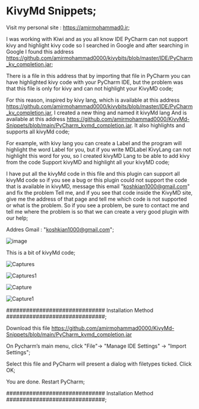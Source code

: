 # KivyMd Snippets;

Visit my personal site : https://amirmohammad0.ir;



I was working with Kiwi and as you all know IDE PyCharm can not support kivy and highlight kivy code so I searched in Google and after searching in Google I found this address
https://github.com/amirmohammad0000/kivybits/blob/master/IDE/PyCharm_kv_completion.jar;



There is a file in this address that by importing that file in PyCharm you can have highlighted kivy code with your PyCharm IDE, but the problem was that this file is only for kivy and can not highlight your KivyMD code;



For this reason, inspired by kivy lang, which is available at this address https://github.com/amirmohammad0000/kivybits/blob/master/IDE/PyCharm_kv_completion.jar,
I created a new thing and named it kivyMd lang And is available at this address https://github.com/amirmohammad0000/KivyMd-Snippets/blob/main/PyCharm_kvmd_completion.jar.
It also highlights and supports all kivyMd code;



For example, with kivy lang you can create a Label and the program will highlight the word Label for you, but if you write MDLabel KivyLang can not highlight this word for you, so I created kivyMD Lang to be able to add kivy from the code Support kivyMD and highlight all your kivyMD code;



I have put all the kivyMd code in this file and this plugin can support all kivyMd code so if you see a bug or this plugin could not support the code that is available in kivyMD, message this email "koshkian1000@gmail.com" and fix the problem Tell me, and if you see that code inside the KivyMD site, give me the address of that page and tell me which code is not supported or what is the problem. So if you see a problem, be sure to contact me and tell me where the problem is so that we can create a very good plugin with our help;

Addres Gmail : "koshkian1000@gmail.com";





![image](https://user-images.githubusercontent.com/74311184/117190224-6733b700-adf4-11eb-8b94-12428ae9d399.png)



This is a bit of kivyMd code;





![Captures](https://user-images.githubusercontent.com/74311184/117192989-9c8dd400-adf7-11eb-835a-aefbb863cd5d.PNG)





![Captures1](https://user-images.githubusercontent.com/74311184/117193008-9f88c480-adf7-11eb-8f38-b7b8da799f68.PNG)





![Capture](https://user-images.githubusercontent.com/74311184/117315693-293e9d80-ae9d-11eb-9b3f-47c543613854.PNG)





![Capture1](https://user-images.githubusercontent.com/74311184/117315698-2b086100-ae9d-11eb-8df1-c9604d55b2a5.PNG)











############################## Installation Method ##############################;


Download this file https://github.com/amirmohammad0000/KivyMd-Snippets/blob/main/PyCharm_kvmd_completion.jar

On Pycharm’s main menu, click "File"-> "Manage IDE Settings" -> "Import Settings";

Select this file and PyCharm will present a dialog with filetypes ticked. Click OK;

You are done. Restart PyCharm;


############################## Installation Method ##############################;
